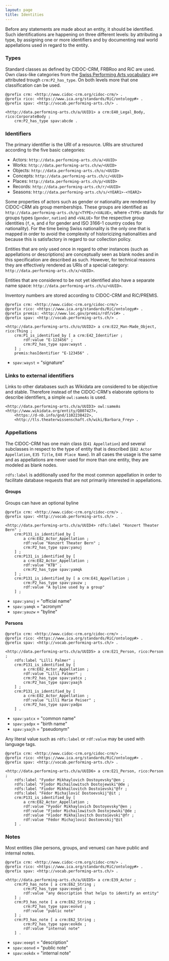 ```yaml
---
layout: page
title: Identities
---
```


Before any statements are made about an entity, it should be identified. Such identifications are happening on three different levels: by attributing a type, by assigning one or more identifiers and by documenting real world appellations used in regard to the entity.

### Types <a id="types"></a>

Standard classes as defined by CIDOC-CRM, FRBRoo and RiC are used. Own class-like categories from the [Swiss Performing Arts vocabulary](https://sapa.github.io/spa-vocabulary/) are attributed trough `crm:P2_has_type`. On both levels more that one classification can be used.

```ttl
@prefix crm: <http://www.cidoc-crm.org/cidoc-crm/> .
@prefix rico: <https://www.ica.org/standards/RiC/ontology#> .
@prefix spav: <http://vocab.performing-arts.ch/> .

<http://data.performing-arts.ch/a/UUID1> a crm:E40_Legal_Body, rico:CorporateBody ;
    crm:P2_has_type spav:abcde .
```

### Identifiers <a id="identifiers"></a>

The primary identifier is the URI of a resource. URIs are structured according to the five basic categories:

* Actors: `http://data.performing-arts.ch/a/<UUID>`
* Works: `http://data.performing-arts.ch/w/<UUID>`
* Objects: `http://data.performing-arts.ch/o/<UUID>`
* Concepts: `http://data.performing-arts.ch/c/<UUID>`
* Places: `http://data.performing-arts.ch/p/<UUID>`
* Records: `http://data.performing-arts.ch/r/<UUID>`
* Seasons: `http://data.performing-arts.ch/s/<YEAR1>-<YEAR2>`

Some properties of actors such as gender or nationality are rendered by CIDOC-CRM als group memberships. These groups are identified as `http://data.performing-arts.ch/g/<TYPE>/<VALUE>`, where `<TYPE>` stands for groups types (`gender`, `nation`) and `<VALUE>` for the respective group identities (`f`, `m`, and `d` for gender and ISO 3166-1 country codes for nationality). For the time being Swiss nationality is the only one that is mapped in order to avoid the complexity of historicizing nationalities and because this is satisfactory in regard to our collection policy.

Entities that are only used once in regard to other instances (such as appellations or descriptions) are conceptually seen as blank nodes and in this specification are described as such. However, for technical reasons they are effectively rendered as URIs of a special category: `http://data.performing-arts.ch/x/<UUID>`.

Entities that are considered to be not yet identified also have a separate name space: `http://data.performing-arts.ch/u/<UUID>`.

Inventory numbers are stored according to CIDOC-CRM and RiC/PREMIS.

```ttl
@prefix crm: <http://www.cidoc-crm.org/cidoc-crm/> .
@prefix rico: <https://www.ica.org/standards/RiC/ontology#> .
@prefix premis: <http://www.loc.gov/premis/rdf/v1#> .
@prefix spav: <http://vocab.performing-arts.ch/> .

<http://data.performing-arts.ch/o/UUID2> a crm:E22_Man-Made_Object, rico:Thing ;
    crm:P1_is_identified_by [ a crm:E42_Identifier ;
        rdf:value "E-123456" ;
        crm:P2_has_type spav:wayst .
    ] ;
    premis:hasIdentifier "E-123456" .
```

* `spav:wayst` = "signature"

### Links to external identifiers <a id="external-identifiers"></a>

Links to other databases such as Wikidata are considered to be objective and stable. Therefore instead of the CIDOC-CRM's elaborate options to describe identifiers, a simple `owl:sameAs` is used.

```ttl
<http://data.performing-arts.ch/a/UUID3> owl:sameAs <http://www.wikidata.org/entity/Q807427>, 
    <https://d-nb.info/gnd/1102238422>, 
    <http://tls.theaterwissenschaft.ch/wiki/Barbara_Frey> .
```

<!-- TODO: This does not allow to look for external identifiers based on categories easily. Provide SPARQL code to show all Wikidata-Entries? Or use `42 Identifier` with type Wikidata? -->

### Appellations <a id="appellations"></a>

The CIDOC-CRM has one main class (`E41 Appellation`) and several subclasses in respect to the type of entity that is described (`E82 Actor Appellation`, `E35 Title`, `E48 Place Name`). In all cases the usage is the same and as appellations are never used for more than one entity, they are modeled as blank nodes.

`rdfs:label` is additionally used for the most common appellation in order to facilitate database requests that are not primarily interested in appellations.

#### Groups

Groups can have an optional byline

```ttl
@prefix crm: <http://www.cidoc-crm.org/cidoc-crm/> .
@prefix spav: <http://vocab.performing-arts.ch/> .

<http://data.performing-arts.ch/a/UUID4> rdfs:label "Konzert Theater Bern" ;
    crm:P131_is_identified_by [
    	a crm:E82_Actor_Appellation ;
        rdf:value "Konzert Theater Bern" ;
        crm:P2_has_type spav:yanuj
    ] ;
    crm:P131_is_identified_by [
    	a crm:E82_Actor_Appellation ;
        rdf:value "KTB" ;
        crm:P2_has_type spav:yamqk
    ] ;
    crm:P131_is_identified_by [ a crm:E41_Appellation ;
    	crm:P2_has_type spav:yauzw ;
    	rdf:value "A byline used by a group"
    ] ;
```

* `spav:yanuj` = "official name"
* `spav:yamqk` = "acronym"
* `spav:yauzw` = "byline"

#### Persons

```ttl
@prefix crm: <http://www.cidoc-crm.org/cidoc-crm/> .
@prefix rico: <https://www.ica.org/standards/RiC/ontology#> .
@prefix spav: <http://vocab.performing-arts.ch/> .

<http://data.performing-arts.ch/a/UUID5> a crm:E21_Person, rico:Person ;
	rdfs:label "Lilli Palmer" ;
    crm:P131_is_identified_by [
    	a crm:E82_Actor_Appellation ;
        rdf:value "Lilli Palmer" ;
        crm:P2_has_type spav:yatcx ;
        crm:P2_has_type spav:yaajh
    ] ;
    crm:P131_is_identified_by [
    	a crm:E82_Actor_Appellation ;
        rdf:value "Lilli Marie Peiser" ;
        crm:P2_has_type spav:yadpx
    ] .
```

* `spav:yatcx` = "common name"
* `spav:yadpx` = "birth name"
* `spav:yaajh` = "pseudonym"

Any literal value such as `rdfs:label` or `rdf:value` may be used with language tags.

```ttl
@prefix crm: <http://www.cidoc-crm.org/cidoc-crm/> .
@prefix rico: <https://www.ica.org/standards/RiC/ontology#> .
@prefix spav: <http://vocab.performing-arts.ch/> .

<http://data.performing-arts.ch/a/UUID6> a crm:E21_Person, rico:Person ;
    rdfs:label "Fyodor Mikhaylovich Dostoyevsky"@en ;
    rdfs:label "Fjodor Michailowitsch Dostojewski"@de ;
    rdfs:label "Fiodor Mikhaïlovitch Dostoïevski"@fr ;
    rdfs:label "Fëdor Michajlovič Dostoevskij"@it ;
    crm:P131_is_identified_by [ 
        a crm:E82_Actor_Appellation ;
        rdf:value "Fyodor Mikhaylovich Dostoyevsky"@en ;
        rdf:value "Fjodor Michailowitsch Dostojewski"@de ;
        rdf:value "Fiodor Mikhaïlovitch Dostoïevski"@fr ;
        rdf:value "Fëdor Michajlovič Dostoevskij"@it
    ] .
```

### Notes <a id="notes"></a>

Most entities (like persons, groups, and venues) can have public and internal notes.

```ttl
@prefix crm: <http://www.cidoc-crm.org/cidoc-crm/> .
@prefix rico: <https://www.ica.org/standards/RiC/ontology#> .
@prefix spav: <http://vocab.performing-arts.ch/> .

<http://data.performing-arts.ch/a/UUID5> a crm:E39_Actor ;
    crm:P3_has_note [ a crm:E62_String ;
    	crm:P2_has_type spav:eoept ;
    	rdf:value "any description that helps to identify an entity"
    ] ;
	crm:P3_has_note [ a crm:E62_String ;
		crm:P2_has_type spav:eonvd ;
		rdf:value "public note"
	] ;
	crm:P3_has_note [ a crm:E62_String ;
		crm:P2_has_type spav:eokdx ;
		rdf:value "internal note"
	] .
```

* `spav:eoept` = "description"
* `spav:eonvd` = "public note"
* `spav:eokdx` = "internal note"

<!-- TODO: Other examples, e.g. for work titles? -->

